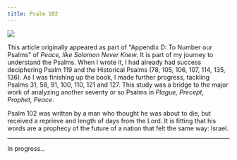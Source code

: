 ```yaml
---
title: Psalm 102
---
```

<img class="center" src="images/psalm-102-chart.png" />

This article originally appeared as part of "Appendix D: To Number our Psalms" of 
*Peace, like Solomon Never Knew*. It is part of my journey to understand the Psalms.
When I wrote it, I had already had success deciphering Psalm 119 and the Historical Psalms (78, 105, 106, 107, 114, 135, 136). As I was finishing up the book, I made further progress, tackling Psalms 31, 58, 91, 100, 110, 121 and 127. This study was a bridge to the major work of analyzing another seventy or so Psalms in 
*Plague, Precept, Prophet, Peace*.

Psalm 102 was written by a man who thought he was about to die, but received a reprieve and 
length of days from the Lord. It is fitting that his words are a prophecy of the future of a nation
that felt the same way: Israel.

<hr/>



In progress...
